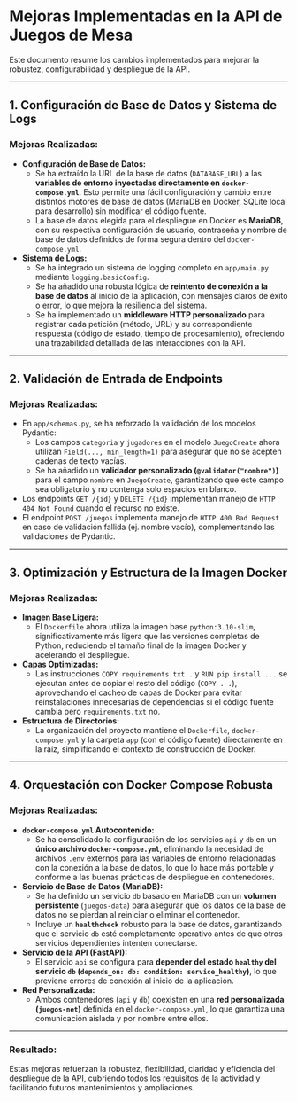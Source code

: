 # Mejoras Implementadas en la API de Juegos de Mesa

Este documento resume los cambios implementados para mejorar la robustez, configurabilidad y despliegue de la API.

---

## 1. Configuración de Base de Datos y Sistema de Logs

### Mejoras Realizadas:

* **Configuración de Base de Datos:**
    * Se ha extraído la URL de la base de datos (`DATABASE_URL`) a las **variables de entorno inyectadas directamente en `docker-compose.yml`**. Esto permite una fácil configuración y cambio entre distintos motores de base de datos (MariaDB en Docker, SQLite local para desarrollo) sin modificar el código fuente.
    * La base de datos elegida para el despliegue en Docker es **MariaDB**, con su respectiva configuración de usuario, contraseña y nombre de base de datos definidos de forma segura dentro del `docker-compose.yml`.
* **Sistema de Logs:**
    * Se ha integrado un sistema de logging completo en `app/main.py` mediante `logging.basicConfig`.
    * Se ha añadido una robusta lógica de **reintento de conexión a la base de datos** al inicio de la aplicación, con mensajes claros de éxito o error, lo que mejora la resiliencia del sistema.
    * Se ha implementado un **middleware HTTP personalizado** para registrar cada petición (método, URL) y su correspondiente respuesta (código de estado, tiempo de procesamiento), ofreciendo una trazabilidad detallada de las interacciones con la API.

---

## 2. Validación de Entrada de Endpoints

### Mejoras Realizadas:
* En `app/schemas.py`, se ha reforzado la validación de los modelos Pydantic:
    * Los campos `categoria` y `jugadores` en el modelo `JuegoCreate` ahora utilizan `Field(..., min_length=1)` para asegurar que no se acepten cadenas de texto vacías.
    * Se ha añadido un **validador personalizado (`@validator("nombre")`)** para el campo `nombre` en `JuegoCreate`, garantizando que este campo sea obligatorio y no contenga solo espacios en blanco.
* Los endpoints `GET /{id}` y `DELETE /{id}` implementan manejo de `HTTP 404 Not Found` cuando el recurso no existe.
* El endpoint `POST /juegos` implementa manejo de `HTTP 400 Bad Request` en caso de validación fallida (ej. nombre vacío), complementando las validaciones de Pydantic.

---

## 3. Optimización y Estructura de la Imagen Docker

### Mejoras Realizadas:
* **Imagen Base Ligera:**
    * El `Dockerfile` ahora utiliza la imagen base `python:3.10-slim`, significativamente más ligera que las versiones completas de Python, reduciendo el tamaño final de la imagen Docker y acelerando el despliegue.
* **Capas Optimizadas:**
    * Las instrucciones `COPY requirements.txt .` y `RUN pip install ...` se ejecutan antes de copiar el resto del código (`COPY . .`), aprovechando el cacheo de capas de Docker para evitar reinstalaciones innecesarias de dependencias si el código fuente cambia pero `requirements.txt` no.
* **Estructura de Directorios:**
    * La organización del proyecto mantiene el `Dockerfile`, `docker-compose.yml` y la carpeta `app` (con el código fuente) directamente en la raíz, simplificando el contexto de construcción de Docker.

---

## 4. Orquestación con Docker Compose Robusta

### Mejoras Realizadas:
* **`docker-compose.yml` Autocontenido:**
    * Se ha consolidado la configuración de los servicios `api` y `db` en un **único archivo `docker-compose.yml`**, eliminando la necesidad de archivos `.env` externos para las variables de entorno relacionadas con la conexión a la base de datos, lo que lo hace más portable y conforme a las buenas prácticas de despliegue en contenedores.
* **Servicio de Base de Datos (MariaDB):**
    * Se ha definido un servicio `db` basado en MariaDB con un **volumen persistente** (`juegos-data`) para asegurar que los datos de la base de datos no se pierdan al reiniciar o eliminar el contenedor.
    * Incluye un **`healthcheck`** robusto para la base de datos, garantizando que el servicio `db` esté completamente operativo antes de que otros servicios dependientes intenten conectarse.
* **Servicio de la API (FastAPI):**
    * El servicio `api` se configura para **depender del estado `healthy` del servicio `db` (`depends_on: db: condition: service_healthy`)**, lo que previene errores de conexión al inicio de la aplicación.
* **Red Personalizada:**
    * Ambos contenedores (`api` y `db`) coexisten en una **red personalizada (`juegos-net`)** definida en el `docker-compose.yml`, lo que garantiza una comunicación aislada y por nombre entre ellos.

---

### Resultado:
Estas mejoras refuerzan la robustez, flexibilidad, claridad y eficiencia del despliegue de la API, cubriendo todos los requisitos de la actividad y facilitando futuros mantenimientos y ampliaciones.